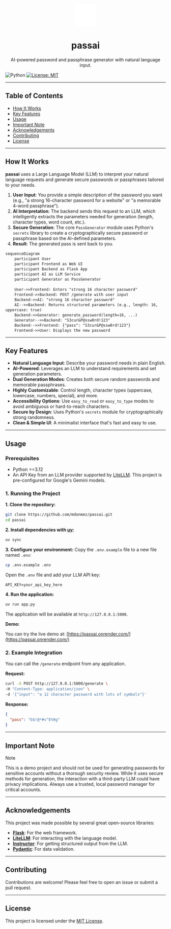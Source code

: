 <div style="text-align: center;" align="center">
<a href="https://github.com/mdonmez/passai">
<img src="static/light_logo.svg" alt="Logo" width="70" height="70">
</a>
<br>
<h1>passai</h1>
<p>
AI-powered password and passphrase generator with natural language input.
</p>
</div>

![Python](https://img.shields.io/badge/python-3670A0?style=for-the-badge&logo=python&logoColor=ffdd54)
[![License: MIT](https://img.shields.io/badge/License-MIT-yellow.svg?style=for-the-badge)](https://opensource.org/licenses/MIT)

-----

## Table of Contents

  - [How It Works](#how-it-works)
  - [Key Features](#key-features)
  - [Usage](#usage)
  - [Important Note](#important-note)
  - [Acknowledgements](#acknowledgements)
  - [Contributing](#contributing)
  - [License](#license)

-----

## How It Works

**passai** uses a Large Language Model (LLM) to interpret your natural language requests and generate secure passwords or passphrases tailored to your needs.

1.  **User Input**: You provide a simple description of the password you want (e.g., "a strong 16-character password for a website" or "a memorable 4-word passphrase").
2.  **AI Interpretation**: The backend sends this request to an LLM, which intelligently extracts the parameters needed for generation (length, character types, word count, etc.).
3.  **Secure Generation**: The core `PassGenerator` module uses Python's `secrets` library to create a cryptographically secure password or passphrase based on the AI-defined parameters.
4.  **Result**: The generated pass is sent back to you.

```mermaid
sequenceDiagram
    participant User
    participant Frontend as Web UI
    participant Backend as Flask App
    participant AI as LLM Service
    participant Generator as PassGenerator

    User->>Frontend: Enters "strong 16 character password"
    Frontend->>Backend: POST /generate with user input
    Backend->>AI: "strong 16 character password"
    AI-->>Backend: Returns structured parameters (e.g., length: 16, uppercase: true)
    Backend->>Generator: generate_password(length=16, ...)
    Generator-->>Backend: "S3cur&P@ssw0rd!123"
    Backend-->>Frontend: {"pass": "S3cur&P@ssw0rd!123"}
    Frontend->>User: Displays the new password
```

-----

## Key Features

  * **Natural Language Input**: Describe your password needs in plain English.
  * **AI-Powered**: Leverages an LLM to understand requirements and set generation parameters.
  * **Dual Generation Modes**: Creates both secure random passwords and memorable passphrases.
  * **Highly Customizable**: Control length, character types (uppercase, lowercase, numbers, special), and more.
  * **Accessibility Options**: Use `easy_to_read` or `easy_to_type` modes to avoid ambiguous or hard-to-reach characters.
  * **Secure by Design**: Uses Python's `secrets` module for cryptographically strong randomness.
  * **Clean & Simple UI**: A minimalist interface that's fast and easy to use.

-----

## Usage

### Prerequisites

  * Python >=3.12
  * An API Key from an LLM provider supported by [LiteLLM](https://litellm.ai/). This project is pre-configured for Google's Gemini models.


### 1. Running the Project

**1. Clone the repository:**
```bash
git clone https://github.com/mdonmez/passai.git
cd passai
```

**2. Install dependencies with [uv](https://github.com/astral-sh/uv):**
```bash
uv sync
```

**3. Configure your environment:**
Copy the `.env.example` file to a new file named `.env`:
```bash
cp .env.example .env
```
Open the `.env` file and add your LLM API key:
```
API_KEY=your_api_key_here
```

**4. Run the application:**
```bash
uv run app.py
```
The application will be available at `http://127.0.0.1:5000`.

**Demo:**

You can try the live demo at: [https://passai.onrender.com/](https://passai.onrender.com/)

### 2. Example Integration

You can call the `/generate` endpoint from any application.

**Request:**
```bash
curl -X POST http://127.0.0.1:5000/generate \
-H "Content-Type: application/json" \
-d '{"input": "a 12 character password with lots of symbols"}'
```

**Response:**
```json
{
  "pass": "b$!@*#v^E%9g"
}
```

-----

## Important Note

> [!NOTE]
> This is a demo project and should not be used for generating passwords for sensitive accounts without a thorough security review. While it uses secure methods for generation, the interaction with a third-party LLM could have privacy implications. Always use a trusted, local password manager for critical accounts.

-----

## Acknowledgements

This project was made possible by several great open-source libraries:

  * **[Flask](https://flask.palletsprojects.com/)**: For the web framework.
  * **[LiteLLM](https://github.com/BerriAI/litellm)**: For interacting with the language model.
  * **[Instructor](https://github.com/jxnl/instructor)**: For getting structured output from the LLM.
  * **[Pydantic](https://pydantic-docs.helpmanual.io/)**: For data validation.

-----

## Contributing

Contributions are welcome! Please feel free to open an issue or submit a pull request.

-----

## License

This project is licensed under the [MIT License](./LICENSE).
